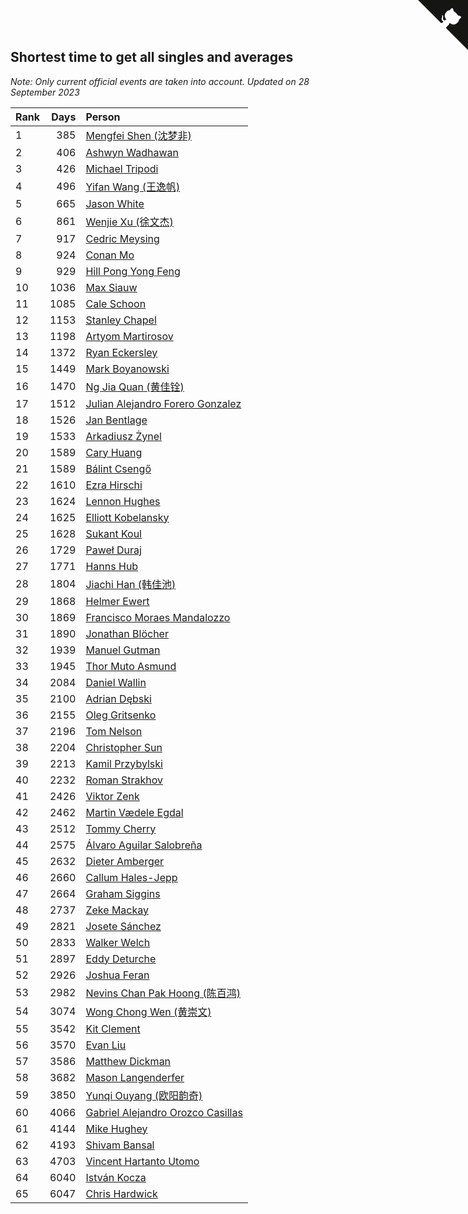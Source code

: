 ## Shortest time to get all singles and averages

*Note: Only current official events are taken into account.*
*Updated on 28 September 2023*

| Rank | Days | Person |
| :--- | ---: | :--- |
| 1 | 385 | [Mengfei Shen (沈梦非)](https://www.worldcubeassociation.org/persons/2018SHEN07) |
| 2 | 406 | [Ashwyn Wadhawan](https://www.worldcubeassociation.org/persons/2022WADH02) |
| 3 | 426 | [Michael Tripodi](https://www.worldcubeassociation.org/persons/2021TRIP01) |
| 4 | 496 | [Yifan Wang (王逸帆)](https://www.worldcubeassociation.org/persons/2017WANY29) |
| 5 | 665 | [Jason White](https://www.worldcubeassociation.org/persons/2016WHIT16) |
| 6 | 861 | [Wenjie Xu (徐文杰)](https://www.worldcubeassociation.org/persons/2016XUWE02) |
| 7 | 917 | [Cedric Meysing](https://www.worldcubeassociation.org/persons/2017MEYS02) |
| 8 | 924 | [Conan Mo](https://www.worldcubeassociation.org/persons/2020MOCO01) |
| 9 | 929 | [Hill Pong Yong Feng](https://www.worldcubeassociation.org/persons/2017FENG10) |
| 10 | 1036 | [Max Siauw](https://www.worldcubeassociation.org/persons/2017SIAU02) |
| 11 | 1085 | [Cale Schoon](https://www.worldcubeassociation.org/persons/2014SCHO02) |
| 12 | 1153 | [Stanley Chapel](https://www.worldcubeassociation.org/persons/2016CHAP04) |
| 13 | 1198 | [Artyom Martirosov](https://www.worldcubeassociation.org/persons/2016MART29) |
| 14 | 1372 | [Ryan Eckersley](https://www.worldcubeassociation.org/persons/2019ECKE02) |
| 15 | 1449 | [Mark Boyanowski](https://www.worldcubeassociation.org/persons/2014BOYA01) |
| 16 | 1470 | [Ng Jia Quan (黄佳铨)](https://www.worldcubeassociation.org/persons/2015QUAN03) |
| 17 | 1512 | [Julian Alejandro Forero Gonzalez](https://www.worldcubeassociation.org/persons/2018GONZ30) |
| 18 | 1526 | [Jan Bentlage](https://www.worldcubeassociation.org/persons/2010BENT01) |
| 19 | 1533 | [Arkadiusz Żynel](https://www.worldcubeassociation.org/persons/2018ZYNE01) |
| 20 | 1589 | [Cary Huang](https://www.worldcubeassociation.org/persons/2015HUAN48) |
| 21 | 1589 | [Bálint Csengő](https://www.worldcubeassociation.org/persons/2019CSEN01) |
| 22 | 1610 | [Ezra Hirschi](https://www.worldcubeassociation.org/persons/2019HIRS01) |
| 23 | 1624 | [Lennon Hughes](https://www.worldcubeassociation.org/persons/2017HUGH04) |
| 24 | 1625 | [Elliott Kobelansky](https://www.worldcubeassociation.org/persons/2019KOBE03) |
| 25 | 1628 | [Sukant Koul](https://www.worldcubeassociation.org/persons/2014KOUL01) |
| 26 | 1729 | [Paweł Duraj](https://www.worldcubeassociation.org/persons/2016DURA09) |
| 27 | 1771 | [Hanns Hub](https://www.worldcubeassociation.org/persons/2013HUBH01) |
| 28 | 1804 | [Jiachi Han (韩佳池)](https://www.worldcubeassociation.org/persons/2014HANJ02) |
| 29 | 1868 | [Helmer Ewert](https://www.worldcubeassociation.org/persons/2015EWER01) |
| 30 | 1869 | [Francisco Moraes Mandalozzo](https://www.worldcubeassociation.org/persons/2017MAND13) |
| 31 | 1890 | [Jonathan Blöcher](https://www.worldcubeassociation.org/persons/2018BLOC01) |
| 32 | 1939 | [Manuel Gutman](https://www.worldcubeassociation.org/persons/2017GUTM01) |
| 33 | 1945 | [Thor Muto Asmund](https://www.worldcubeassociation.org/persons/2017ASMU01) |
| 34 | 2084 | [Daniel Wallin](https://www.worldcubeassociation.org/persons/2013WALL03) |
| 35 | 2100 | [Adrian Dębski](https://www.worldcubeassociation.org/persons/2017DEBS01) |
| 36 | 2155 | [Oleg Gritsenko](https://www.worldcubeassociation.org/persons/2011GRIT01) |
| 37 | 2196 | [Tom Nelson](https://www.worldcubeassociation.org/persons/2013NELS01) |
| 38 | 2204 | [Christopher Sun](https://www.worldcubeassociation.org/persons/2017SUNC02) |
| 39 | 2213 | [Kamil Przybylski](https://www.worldcubeassociation.org/persons/2016PRZY01) |
| 40 | 2232 | [Roman Strakhov](https://www.worldcubeassociation.org/persons/2012STRA02) |
| 41 | 2426 | [Viktor Zenk](https://www.worldcubeassociation.org/persons/2016ZENK01) |
| 42 | 2462 | [Martin Vædele Egdal](https://www.worldcubeassociation.org/persons/2013EGDA02) |
| 43 | 2512 | [Tommy Cherry](https://www.worldcubeassociation.org/persons/2015CHER07) |
| 44 | 2575 | [Álvaro Aguilar Salobreña](https://www.worldcubeassociation.org/persons/2015SALO01) |
| 45 | 2632 | [Dieter Amberger](https://www.worldcubeassociation.org/persons/2016AMBE02) |
| 46 | 2660 | [Callum Hales-Jepp](https://www.worldcubeassociation.org/persons/2012HALE01) |
| 47 | 2664 | [Graham Siggins](https://www.worldcubeassociation.org/persons/2016SIGG01) |
| 48 | 2737 | [Zeke Mackay](https://www.worldcubeassociation.org/persons/2015MACK06) |
| 49 | 2821 | [Josete Sánchez](https://www.worldcubeassociation.org/persons/2015SANC18) |
| 50 | 2833 | [Walker Welch](https://www.worldcubeassociation.org/persons/2011WELC01) |
| 51 | 2897 | [Eddy Deturche](https://www.worldcubeassociation.org/persons/2014DETU01) |
| 52 | 2926 | [Joshua Feran](https://www.worldcubeassociation.org/persons/2011FERA01) |
| 53 | 2982 | [Nevins Chan Pak Hoong (陈百鸿)](https://www.worldcubeassociation.org/persons/2010CHAN20) |
| 54 | 3074 | [Wong Chong Wen (黄崇文)](https://www.worldcubeassociation.org/persons/2014WENW01) |
| 55 | 3542 | [Kit Clement](https://www.worldcubeassociation.org/persons/2008CLEM01) |
| 56 | 3570 | [Evan Liu](https://www.worldcubeassociation.org/persons/2009LIUE01) |
| 57 | 3586 | [Matthew Dickman](https://www.worldcubeassociation.org/persons/2013DICK01) |
| 58 | 3682 | [Mason Langenderfer](https://www.worldcubeassociation.org/persons/2013LANG03) |
| 59 | 3850 | [Yunqi Ouyang (欧阳韵奇)](https://www.worldcubeassociation.org/persons/2007YUNQ01) |
| 60 | 4066 | [Gabriel Alejandro Orozco Casillas](https://www.worldcubeassociation.org/persons/2008CASI01) |
| 61 | 4144 | [Mike Hughey](https://www.worldcubeassociation.org/persons/2007HUGH01) |
| 62 | 4193 | [Shivam Bansal](https://www.worldcubeassociation.org/persons/2011BANS02) |
| 63 | 4703 | [Vincent Hartanto Utomo](https://www.worldcubeassociation.org/persons/2010UTOM01) |
| 64 | 6040 | [István Kocza](https://www.worldcubeassociation.org/persons/2005KOCZ01) |
| 65 | 6047 | [Chris Hardwick](https://www.worldcubeassociation.org/persons/2003HARD01) |


<a href="https://github.com/JustinTimeCuber/wca_statistics" class="github-corner" aria-label="View source on Github"><svg width="80" height="80" viewBox="0 0 250 250" style="fill:#151513; color:#fff; position: absolute; top: 0; border: 0; right: 0;" aria-hidden="true"><path d="M0,0 L115,115 L130,115 L142,142 L250,250 L250,0 Z"></path><path d="M128.3,109.0 C113.8,99.7 119.0,89.6 119.0,89.6 C122.0,82.7 120.5,78.6 120.5,78.6 C119.2,72.0 123.4,76.3 123.4,76.3 C127.3,80.9 125.5,87.3 125.5,87.3 C122.9,97.6 130.6,101.9 134.4,103.2" fill="currentColor" style="transform-origin: 130px 106px;" class="octo-arm"></path><path d="M115.0,115.0 C114.9,115.1 118.7,116.5 119.8,115.4 L133.7,101.6 C136.9,99.2 139.9,98.4 142.2,98.6 C133.8,88.0 127.5,74.4 143.8,58.0 C148.5,53.4 154.0,51.2 159.7,51.0 C160.3,49.4 163.2,43.6 171.4,40.1 C171.4,40.1 176.1,42.5 178.8,56.2 C183.1,58.6 187.2,61.8 190.9,65.4 C194.5,69.0 197.7,73.2 200.1,77.6 C213.8,80.2 216.3,84.9 216.3,84.9 C212.7,93.1 206.9,96.0 205.4,96.6 C205.1,102.4 203.0,107.8 198.3,112.5 C181.9,128.9 168.3,122.5 157.7,114.1 C157.9,116.9 156.7,120.9 152.7,124.9 L141.0,136.5 C139.8,137.7 141.6,141.9 141.8,141.8 Z" fill="currentColor" class="octo-body"></path></svg></a><style>.github-corner:hover .octo-arm{animation:octocat-wave 560ms ease-in-out}@keyframes octocat-wave{0%,100%{transform:rotate(0)}20%,60%{transform:rotate(-25deg)}40%,80%{transform:rotate(10deg)}}@media (max-width:500px){.github-corner:hover .octo-arm{animation:none}.github-corner .octo-arm{animation:octocat-wave 560ms ease-in-out}}</style>
